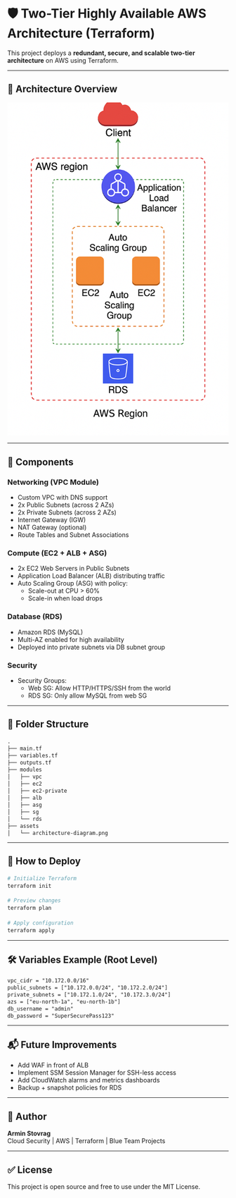 # 🛡️ Two-Tier Highly Available AWS Architecture (Terraform)

This project deploys a **redundant, secure, and scalable two-tier architecture** on AWS using Terraform.

---

## 📌 Architecture Overview

![Two-Tier AWS Architecture](./assets/architecture-diagram.png)

---

## 🧱 Components

### Networking (VPC Module)
- Custom VPC with DNS support
- 2x Public Subnets (across 2 AZs)
- 2x Private Subnets (across 2 AZs)
- Internet Gateway (IGW)
- NAT Gateway (optional)
- Route Tables and Subnet Associations

### Compute (EC2 + ALB + ASG)
- 2x EC2 Web Servers in Public Subnets
- Application Load Balancer (ALB) distributing traffic
- Auto Scaling Group (ASG) with policy:
  - Scale-out at CPU > 60%
  - Scale-in when load drops

### Database (RDS)
- Amazon RDS (MySQL)
- Multi-AZ enabled for high availability
- Deployed into private subnets via DB subnet group

### Security
- Security Groups:
  - Web SG: Allow HTTP/HTTPS/SSH from the world
  - RDS SG: Only allow MySQL from web SG

---

## 📁 Folder Structure
```
.
├── main.tf
├── variables.tf
├── outputs.tf
├── modules
│   ├── vpc
│   ├── ec2
│   ├── ec2-private
│   ├── alb
│   ├── asg
│   ├── sg
│   └── rds
├── assets
│   └── architecture-diagram.png
```

---

## 🚀 How to Deploy

```bash
# Initialize Terraform
terraform init

# Preview changes
terraform plan

# Apply configuration
terraform apply
```

---

## 🛠️ Variables Example (Root Level)
```hcl
vpc_cidr = "10.172.0.0/16"
public_subnets = ["10.172.0.0/24", "10.172.2.0/24"]
private_subnets = ["10.172.1.0/24", "10.172.3.0/24"]
azs = ["eu-north-1a", "eu-north-1b"]
db_username = "admin"
db_password = "SuperSecurePass123"
```

---

## 📬 Future Improvements
- Add WAF in front of ALB
- Implement SSM Session Manager for SSH-less access
- Add CloudWatch alarms and metrics dashboards
- Backup + snapshot policies for RDS

---

## 🧠 Author
**Armin Stovrag**  
Cloud Security | AWS | Terraform | Blue Team Projects

---

## ✅ License
This project is open source and free to use under the MIT License.

